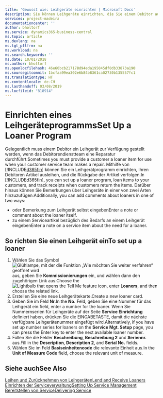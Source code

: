 ```yaml
---
title: 'Gewusst wie: Leihgeräte einrichten | Microsoft Docs'
description: Sie können Leihgeräte einrichten, die Sie einem Debitor ausleihen können, wenn er Serviceartikel im Service hat.
services: project-madeira
documentationcenter: ''
author: bholtorf
ms.service: dynamics365-business-central
ms.topic: article
ms.devlang: na
ms.tgt_pltfrm: na
ms.workload: na
ms.search.keywords: ''
ms.date: 10/01/2018
ms.author: bholtorf
ms.openlocfilehash: 46e60bcb217178d94eda195045df0db33873a190
ms.sourcegitcommit: 1bcfaa99ea302e6b84b8361ca02730b135557fc1
ms.translationtype: HT
ms.contentlocale: de-CH
ms.lasthandoff: 03/08/2019
ms.locfileid: "818914"
---
```

# <a name="set-up-a-loaner-program"></a><span data-ttu-id="d1afd-103">Einrichten eines Leihgeräteprogramms</span><span class="sxs-lookup"><span data-stu-id="d1afd-103">Set Up a Loaner Program</span></span>
<span data-ttu-id="d1afd-104">Gelegentlich muss einem Debitor ein Leihgerät zur Verfügung gestellt werden, wenn das Debitorendienstteam eine Reparatur durchführt.</span><span class="sxs-lookup"><span data-stu-id="d1afd-104">Sometimes you must provide a customer a loaner item for use when your customer service team makes a repair.</span></span> <span data-ttu-id="d1afd-105">Mithilfe von [!INCLUDE[d365fin](includes/d365fin_md.md)] können Sie ein Leihgerätprogramm einrichten, Ihren Debitoren Artikel ausleihen, und die Rückgabe der Artikel verfolgen.</span><span class="sxs-lookup"><span data-stu-id="d1afd-105">In [!INCLUDE[d365fin](includes/d365fin_md.md)], you can set up a loaner program, loan items to your customers, and track receipts when customers return the items.</span></span> <span data-ttu-id="d1afd-106">Darüber hinaus können Sie Bemerkungen über Leihgeräte in einer von zwei Arten hinzuzufügen:</span><span class="sxs-lookup"><span data-stu-id="d1afd-106">Additionally, you can add comments about loaners in one of two ways:</span></span>  
  
* <span data-ttu-id="d1afd-107">oder Bemerkung zum Leihgerät selbst eingeben</span><span class="sxs-lookup"><span data-stu-id="d1afd-107">Enter a note or comment about the loaner itself.</span></span>  
* <span data-ttu-id="d1afd-108">zu einem Serviceartikel bezüglich des Bedarfs an einem Leihgerät eingeben</span><span class="sxs-lookup"><span data-stu-id="d1afd-108">Enter a note on a service item about the need for a loaner.</span></span>  

## <a name="to-set-up-a-loaner"></a><span data-ttu-id="d1afd-109">So richten Sie einen Leihgerät ein</span><span class="sxs-lookup"><span data-stu-id="d1afd-109">To set up a loaner</span></span>  
1. <span data-ttu-id="d1afd-110">Wählen Sie das Symbol ![Glühlampe, mit der die Funktion „Wie möchten Sie weiter verfahren“ geöffnet wird](media/ui-search/search_small.png "Wie möchten Sie weiter verfahren?") aus, geben Sie **Kommissionierungen** ein, und wählen dann den zugehörigen Link aus.</span><span class="sxs-lookup"><span data-stu-id="d1afd-110">Choose the ![Lightbulb that opens the Tell Me feature](media/ui-search/search_small.png "Tell me what you want to do") icon, enter **Loaners**, and then choose the related link.</span></span>  
2. <span data-ttu-id="d1afd-111">Erstellen Sie eine neue Leihgerätekarte.</span><span class="sxs-lookup"><span data-stu-id="d1afd-111">Create a new loaner card.</span></span> 
3. <span data-ttu-id="d1afd-112">Geben Sie im Feld **Nr.**</span><span class="sxs-lookup"><span data-stu-id="d1afd-112">In the **No.**</span></span> <span data-ttu-id="d1afd-113">Feld,  geben Sie eine Nummer für das Leihgerät ein.</span><span class="sxs-lookup"><span data-stu-id="d1afd-113">field, enter a number for the loaner.</span></span> <span data-ttu-id="d1afd-114">Wenn Sie Nummernserien für Leihgeräte auf der Seite **Service Einrichtung** definiert haben, drücken Sie die EINGABETASTE, damit die nächste verfügbare Leihgerätenummer eingefügt wird.</span><span class="sxs-lookup"><span data-stu-id="d1afd-114">Alternatively, if you have set up number series for loaners on the **Service Mgt. Setup** page, you can press the Enter key to enter the next available loaner number.</span></span>  
4. <span data-ttu-id="d1afd-115">Füllen Sie die Felder **Beschreibung**, **Beschreibung 2** und **Seriennr.** aus.</span><span class="sxs-lookup"><span data-stu-id="d1afd-115">Fill in the **Description**, **Description 2**, and **Serial No.** fields.</span></span>  
5. <span data-ttu-id="d1afd-116">Wählen Sie im Feld **Basiseinheitencode** die relevante Einheit aus.</span><span class="sxs-lookup"><span data-stu-id="d1afd-116">In the **Unit of Measure Code** field, choose the relevant unit of measure.</span></span>  
  
## <a name="see-also"></a><span data-ttu-id="d1afd-117">Siehe auch</span><span class="sxs-lookup"><span data-stu-id="d1afd-117">See Also</span></span>
[<span data-ttu-id="d1afd-118">Leihen und Zurücknehmen von Leihgeräten</span><span class="sxs-lookup"><span data-stu-id="d1afd-118">Lend and Receive Loaners</span></span>](service-how-to-lend-receive-loaners.md)  
[<span data-ttu-id="d1afd-119">Einrichten der Serviceverwaltung</span><span class="sxs-lookup"><span data-stu-id="d1afd-119">Setting Up Service Management</span></span>](service-setup-service.md)  
[<span data-ttu-id="d1afd-120">Bereitstellen von Service</span><span class="sxs-lookup"><span data-stu-id="d1afd-120">Delivering Service</span></span>](service-deliver-service.md)  


